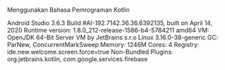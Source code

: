 Menggunakan Bahasa Pemrograman Kotlin

Android Studio 3.6.3
Build #AI-192.7142.36.36.6392135, built on April 14, 2020
Runtime version: 1.8.0_212-release-1586-b4-5784211 amd64
VM: OpenJDK 64-Bit Server VM by JetBrains s.r.o
Linux 3.16.0-38-generic
GC: ParNew, ConcurrentMarkSweep
Memory: 1246M
Cores: 4
Registry: ide.new.welcome.screen.force=true
Non-Bundled Plugins: org.jetbrains.kotlin, com.google.services.firebase
